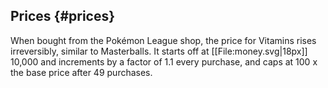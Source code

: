 ## Prices {#prices}
When bought from the Pokémon League shop, the price for Vitamins rises irreversibly, similar to Masterballs.
It starts off at [[File:money.svg|18px]] 10,000 and increments by a factor of 1.1 every purchase, and caps at 100 x the base price after 49 purchases.